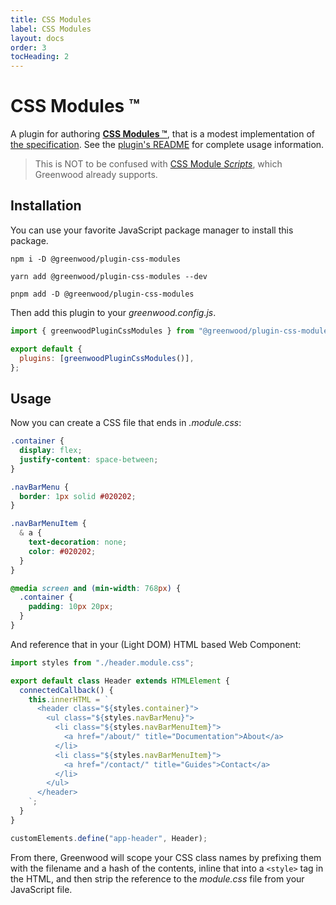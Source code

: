 ```yaml
---
title: CSS Modules
label: CSS Modules
layout: docs
order: 3
tocHeading: 2
---
```


# CSS Modules ™️

A plugin for authoring [**CSS Modules ™️**](https://github.com/css-modules/css-modules), that is a modest implementation of [the specification](https://github.com/css-modules/icss). See the [plugin's README](https://github.com/ProjectEvergreen/greenwood/tree/master/packages/plugin-css-modules) for complete usage information.

> This is NOT to be confused with [CSS Module _Scripts_](https://web.dev/articles/css-module-scripts), which Greenwood already supports.

## Installation

You can use your favorite JavaScript package manager to install this package.

<!-- prettier-ignore-start -->
<app-ctc-block variant="runners">

  ```shell
  npm i -D @greenwood/plugin-css-modules
  ```

  ```shell
  yarn add @greenwood/plugin-css-modules --dev
  ```

  ```shell
  pnpm add -D @greenwood/plugin-css-modules
  ```

</app-ctc-block>

<!-- prettier-ignore-end -->

Then add this plugin to your _greenwood.config.js_.

<!-- prettier-ignore-start -->

<app-ctc-block variant="snippet" heading="greenwood.config.js">

  ```js
  import { greenwoodPluginCssModules } from "@greenwood/plugin-css-modules";

  export default {
    plugins: [greenwoodPluginCssModules()],
  };
  ```

</app-ctc-block>

<!-- prettier-ignore-end -->

## Usage

Now you can create a CSS file that ends in _.module.css_:

<!-- prettier-ignore-start -->

<app-ctc-block variant="snippet" heading="header.module.css">

  ```css
  .container {
    display: flex;
    justify-content: space-between;
  }

  .navBarMenu {
    border: 1px solid #020202;
  }

  .navBarMenuItem {
    & a {
      text-decoration: none;
      color: #020202;
    }
  }

  @media screen and (min-width: 768px) {
    .container {
      padding: 10px 20px;
    }
  }
  ```

</app-ctc-block>

<!-- prettier-ignore-end -->

And reference that in your (Light DOM) HTML based Web Component:

<!-- prettier-ignore-start -->

<app-ctc-block variant="snippet" heading="header.js">

  ```js
  import styles from "./header.module.css";

  export default class Header extends HTMLElement {
    connectedCallback() {
      this.innerHTML = `
        <header class="${styles.container}">
          <ul class="${styles.navBarMenu}">
            <li class="${styles.navBarMenuItem}">
              <a href="/about/" title="Documentation">About</a>
            </li>
            <li class="${styles.navBarMenuItem}">
              <a href="/contact/" title="Guides">Contact</a>
            </li>
          </ul>
        </header>
      `;
    }
  }

  customElements.define("app-header", Header);
  ```

</app-ctc-block>

<!-- prettier-ignore-end -->

From there, Greenwood will scope your CSS class names by prefixing them with the filename and a hash of the contents, inline that into a `<style>` tag in the HTML, and then strip the reference to the _module.css_ file from your JavaScript file.
